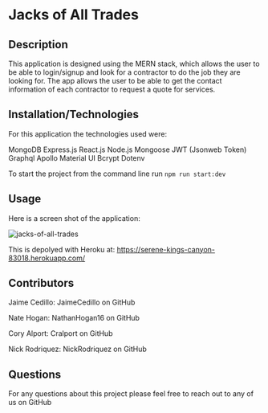 # Jacks of All Trades

## Description

This application is designed using the MERN stack, which allows the user to be able to login/signup and look for a contractor to do the job they are looking for.  The app allows the user to be able to get the contact information of each contractor to request a quote for services.

## Installation/Technologies

For this application the technologies used were:

MongoDB
Express.js
React.js
Node.js
Mongoose
JWT (Jsonweb Token)
Graphql
Apollo
Material UI
Bcrypt 
Dotenv

To start the project from the command line run ```npm run start:dev```

## Usage

Here is a screen shot of the application: 

![jacks-of-all-trades](https://user-images.githubusercontent.com/77599683/124376732-aa2fd080-dc65-11eb-9016-27ce5fc5eec8.png)

This is depolyed with Heroku at: https://serene-kings-canyon-83018.herokuapp.com/

## Contributors

Jaime Cedillo: JaimeCedillo on GitHub

Nate Hogan: NathanHogan16 on GitHub

Cory Alport: Cralport on GitHub

Nick Rodriquez: NickRodriquez on GitHub

## Questions

For any questions about this project please feel free to reach out to any of us on GitHub
